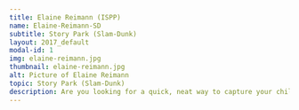 ```yaml
---
title: Elaine Reimann (ISPP)
name: Elaine-Reimann-SD
subtitle: Story Park (Slam-Dunk)
layout: 2017_default
modal-id: 1
img: elaine-reimann.jpg
thumbnail: elaine-reimann.jpg
alt: Picture of Elaine Reimann
topic: Story Park (Slam-Dunk)
description: Are you looking for a quick, neat way to capture your child's or your students' learning? Are you interested in creating meaningful documentation?  Do you want a more straightforward way of tracking student learning outcome data that is ready to analyze?  Come and join me to take a short look at how the StoryPark app might be the tool you might want to invest. 
---
```

